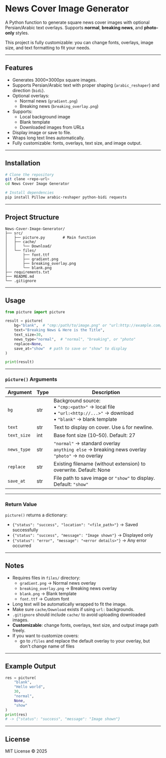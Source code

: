# News Cover Image Generator

A Python function to generate square news cover images with optional Persian/Arabic text overlays. Supports **normal**, **breaking news**, and **photo-only** styles.

This project is fully customizable: you can change fonts, overlays, image size, and text formatting to fit your needs.

---

## Features

- Generates 3000×3000px square images.
- Supports Persian/Arabic text with proper shaping (`arabic_reshaper`) and direction (`bidi`).
- Optional overlays:
  - Normal news (`gradient.png`)
  - Breaking news (`breaking_overlay.png`)
- Supports:
  - Local background image
  - Blank template
  - Downloaded images from URLs
- Display image or save to file.
- Wraps long text lines automatically.
- Fully customizable: fonts, overlays, text size, and image output.


---

## Installation

```bash
# Clone the repository
git clone <repo-url>
cd News Cover Image Generator

# Install dependencies
pip install Pillow arabic-reshaper python-bidi requests
```

---

## Project Structure

```
News-Cover-Image-Generator/
├── src/
│   ├── picture.py        # Main function
│   ├── cache/
│   │   └── Download/
│   └── files/
│       ├── font.ttf
│       ├── gradient.png
│       ├── breaking_overlay.png
│       └── blank.png
├── requirements.txt
├── README.md
└── .gitignore

```

---

## Usage

```python
from picture import picture

result = picture(
    bg="blank",  # "cmp:/path/to/image.png" or "url:http://example.com/image.jpg"
    text="Breaking News & Here is the Title",
    text_size=30,
    news_type="normal",  # "normal", "breaking", or "photo"
    replace=None,
    save_at="show"  # path to save or "show" to display
)

print(result)
```

---

### `picture()` Arguments

| Argument    | Type   | Description |
|------------|--------|-------------|
| `bg`       | str    | Background source:<br>• `"cmp:<path>"` → local file<br>• `"url:<http://...>"` → download<br>• `"blank"` → blank template |
| `text`     | str    | Text to display on cover. Use `&` for newline. |
| `text_size`| int    | Base font size (10–50). Default: 27 |
| `news_type`| str    | `"normal"` → standard overlay<br>`anything else` → breaking news overlay<br>`"photo"` → no overlay |
| `replace`  | str    | Existing filename (without extension) to overwrite. Default: None |
| `save_at`  | str    | File path to save image or `"show"` to display. Default: `"show"` |

---

### Return Value

`picture()` returns a dictionary:

- `{"status": "success", "location": "<file_path>"}` → Saved successfully
- `{"status": "success", "message": "Image shown"}` → Displayed only
- `{"status": "error", "message": "<error details>"}` → Any error occurred

---

## Notes

- Requires files in `files/` directory:
  - `gradient.png` → Normal news overlay
  - `breaking_overlay.png` → Breaking news overlay
  - `blank.png` → Blank template
  - `font.ttf` → Custom font
- Long text will be automatically wrapped to fit the image.
- Make sure `cache/Download` exists if using `url:` backgrounds.
- `.gitignore` should include `cache/` to avoid uploading downloaded images.
- **Customizable**: change fonts, overlays, text size, and output image path freely.
- If you want to customize covers:
  - go to `/files` and replace the default overlay to your overlay, but don't change name of files

---

## Example Output

```python
res = picture(
    "blank",
    "Hello world",
    30,
    "normal",
    None,
    "show"
)
print(res)
# -> {"status": "success", "message": "Image shown"}
```

---

## License

MIT License © 2025


